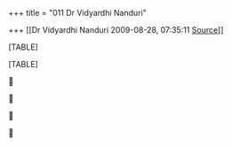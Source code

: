 +++
title = "011 Dr Vidyardhi Nanduri"

+++
[[Dr Vidyardhi Nanduri	2009-08-28, 07:35:11 [Source](https://groups.google.com/g/bvparishat/c/21Y-xtKw4A8)]]



[TABLE]

[TABLE]









